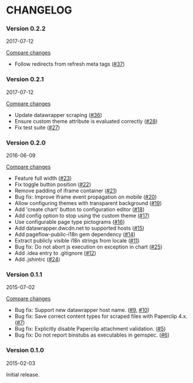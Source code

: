 # CHANGELOG

### Version 0.2.2

2017-07-12

[Compare changes](https://github.com/codevise/pageflow-chart/compare/v0.2.1...v0.2.2)

- Follow redirects from refresh meta tags
  ([#37](https://github.com/codevise/pageflow-chart/pull/37))

### Version 0.2.1

2017-07-12

[Compare changes](https://github.com/codevise/pageflow-chart/compare/v0.2.0...v0.2.1)

- Update datawrapper scraping
  ([#36](https://github.com/codevise/pageflow-chart/pull/36))
- Ensure custom theme attribute is evaluated correctly
  ([#28](https://github.com/codevise/pageflow-chart/pull/28))
- Fix test suite
  ([#27](https://github.com/codevise/pageflow-chart/pull/27))

### Version 0.2.0

2016-06-09

[Compare changes](https://github.com/codevise/pageflow-chart/compare/v0.1.0...v0.2.0)

- Feature full width
  ([#23](https://github.com/codevise/pageflow-chart/pull/23))
- Fix toggle button position
  ([#22](https://github.com/codevise/pageflow-chart/pull/22))
- Remove padding of iframe container
  ([#21](https://github.com/codevise/pageflow-chart/pull/21))
- Bug fix: Improve iframe event propagation on mobile
  ([#20](https://github.com/codevise/pageflow-chart/pull/20))
- Allow configuring themes with transparent background
  ([#19](https://github.com/codevise/pageflow-chart/pull/19))
- Add 'create chart' button to configuration editor
  ([#18](https://github.com/codevise/pageflow-chart/pull/18))
- Add config option to stop using the custom theme
  ([#17](https://github.com/codevise/pageflow-chart/pull/17))
- Use configurable page type pictograms
  ([#16](https://github.com/codevise/pageflow-chart/pull/16))
- Add datawrapper.dwcdn.net to supported hosts
  ([#15](https://github.com/codevise/pageflow-chart/pull/15))
- Add pageflow-public-i18n gem dependency
  ([#14](https://github.com/codevise/pageflow-chart/pull/14))
- Extract publicly visible i18n strings from locale
  ([#11](https://github.com/codevise/pageflow-chart/pull/11))
- Bug fix: Do not abort js execution on exception in chart
  ([#25](https://github.com/codevise/pageflow-chart/pull/25))
- Add .idea entry to .gitignore
  ([#12](https://github.com/codevise/pageflow-chart/pull/12))
- Add .jshintrc
  ([#24](https://github.com/codevise/pageflow-chart/pull/24))

### Version 0.1.1

2015-07-02

[Compare changes](https://github.com/codevise/pageflow-chart/compare/v0.1.0...v0.1.1)

- Bug fix: Support new datawrapper host name.
  ([#9](https://github.com/codevise/pageflow-chart/pull/9),
   [#10](https://github.com/codevise/pageflow-chart/pull/10))
- Bug fix: Save correct content types for scraped files with
  Paperclip 4.x.
  ([#7](https://github.com/codevise/pageflow-chart/pull/7))
- Bug fix: Explicitly disable Paperclip attachment validation.
  ([#5](https://github.com/codevise/pageflow-chart/pull/5))
- Bug fix: Do not report binstubs as executables in gemspec.
  ([#6](https://github.com/codevise/pageflow-chart/pull/6))

### Version 0.1.0

2015-02-03

Initial release.
